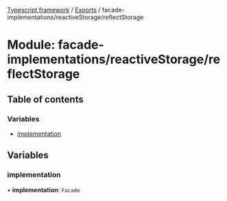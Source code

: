 [Typescript framework](../index.md) / [Exports](../modules.md) / facade-implementations/reactiveStorage/reflectStorage

# Module: facade-implementations/reactiveStorage/reflectStorage

## Table of contents

### Variables

- [implementation](facade_implementations_reactiveStorage_reflectStorage.md#implementation)

## Variables

### implementation

• **implementation**: `Facade`
